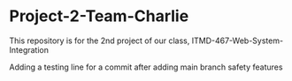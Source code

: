 # Project-2-Team-Charlie
This repository is for the 2nd project of our class, ITMD-467-Web-System-Integration

Adding a testing line for a commit after adding main branch safety features
